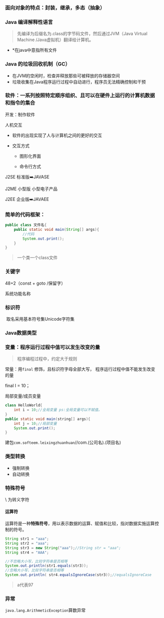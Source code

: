  ### 面向对象的特点：封装，继承，多态（抽象）

### Java 编译解释性语言

> 先编译为后缀名为.class的字节码文件，然后通过JVM（Java Virtual Machine /Java虚拟机）翻译给计算机。

* *在java中意指所有文件

### Java 的垃圾回收机制（GC）

* 在JVM的空闲时，检查并释放那些可被释放的存储器空间
* 垃圾收集在Java程序运行过程中自动进行，程序员无法精确控制和干预

### 软件：一系列按照特定顺序组织、且可以在硬件上运行的计算机数据和指令的集合

开发：制作软件

人机交互

* 软件的出现实现了人与计算机之间的更好的交互

* 交互方式

  * 图形化界面

  * 命令行方式


J2SE 标准版:arrow_right:JAVASE

J2ME 小型版 小型电子产品

J2EE 企业版:arrow_right:JAVAEE

### 简单的代码框架：

```java
public class 文件名{
    public static void main(String[] args){
        //代码
        System.out.print();
    }
}
```

>  一个类一个class文件

### 关键字  

48+2（const + goto /保留字）

系统功能名称

### 标识符

​      取名采用基本符号集Unicode字符集

### Java数据类型

### 变量：程序运行过程中值可以发生改变的量

> 程序编程过程中，约定大于规则

常量：用`final` 修饰，且标识符字母全部大写，                                                                                                                                                                                                                                                                                                                                                                                                                                                                                                                                                                                                                                                                                                                                                                                                                                                                                                                                                                                                                                                                                                                                                                                                                                                                                                                                                                                                                                                                                                                                                                                                                                                                                                                                                                                                                                                                                                                                                                                                                                                                                                                                                                                                                                                                                                                                                                                                                                                                                                                                                                                                                                                                                                                                                                                                                                                                                                                                                                                                                                                                                                                                                                                                                                                                                                                                                                                                                                                                                                                                                                                                                                                                                                                                                                                                                                                                                                                                                                                                                                                                                                                                                                                                                                                                                                                                                                                                                   程序运行过程中值不能发生改变的量

final I = 10；

局部变量/成员变量

```java 
class HelloWorld{
    int i = 10;//全局变量 ps:全局变量可以不赋值。
}
public static void main(string[] args){
    int j = 10;//局部变量
    System.out.print();
}
```

建包`com.softeem.leixingzhuanhuan`//com.(公司名).(项目名)

### 类型转换

* 强制转换
* 自动转换

### 特殊符号

\ 为转义字符

#### 运算符

运算符是一种**特殊符号**，用以表示数据的运算、赋值和比较，指对数据实施运算控制的符号。

```java
String str1 = "aaa";
String str2 = "aaa";
String str3 = new String("aaa");//String str = "aaa";
String str4 = "AAA";

//不忽略大小写，比较字符串是否相等
System.out.println(str1.equals(str3));
//忽略大小写，比较字符串是否相等
System.out.println( str4.equalsIgnoreCase(str3));//equalsIgnoreCase
```

>  a代表97

### 异常

`java.lang.ArithmeticException`算数异常

 


